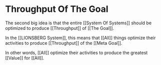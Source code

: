 # Throughput Of The Goal

The second big idea is that the entire [[System Of Systems]] should be optimized to produce [[Throughput]] of [[The Goal]].

In the [[LIONSBERG System]], this means that [[All]] things optimize their activities to produce [[Throughput]] of the [[Meta Goal]].

In other words, [[All]] optimize their activities to produce the greatest [[Value]] for [[All]].